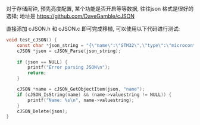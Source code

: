对于存储闹钟, 预先亮度配置, 某个功能是否开启等等数据, 往往json 格式是很好的选择;
地址是 https://github.com/DaveGamble/cJSON 

直接添加 cJSON.h 和 cJSON.c 即可完成移植, 可以使用以下代码进行测试:

```c
void test_cJSON() {
    const char *json_string = "{\"name\":\"STM32\",\"type\":\"microcontroller\"}";
    cJSON *json = cJSON_Parse(json_string);
    
    if (json == NULL) {
        printf("Error parsing JSON\n");
        return;
    }

    cJSON *name = cJSON_GetObjectItem(json, "name");
    if (cJSON_IsString(name) && (name->valuestring != NULL)) {
        printf("Name: %s\n", name->valuestring);
    }
    cJSON_Delete(json);
}
```

